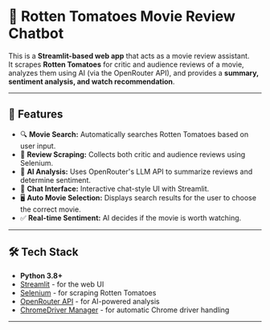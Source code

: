 # 🎥 Rotten Tomatoes Movie Review Chatbot

This is a **Streamlit-based web app** that acts as a movie review assistant.  
It scrapes **Rotten Tomatoes** for critic and audience reviews of a movie, analyzes them using AI (via the OpenRouter API), and provides a **summary, sentiment analysis, and watch recommendation**.

---

## 🚀 Features
- 🔍 **Movie Search:** Automatically searches Rotten Tomatoes based on user input.
- 📜 **Review Scraping:** Collects both critic and audience reviews using Selenium.
- 🤖 **AI Analysis:** Uses OpenRouter's LLM API to summarize reviews and determine sentiment.
- 💬 **Chat Interface:** Interactive chat-style UI with Streamlit.
- 🖥️ **Auto Movie Selection:** Displays search results for the user to choose the correct movie.
- ✅ **Real-time Sentiment:** AI decides if the movie is worth watching.

---

## 🛠️ Tech Stack
- **Python 3.8+**
- [Streamlit](https://streamlit.io/) - for the web UI
- [Selenium](https://www.selenium.dev/) - for scraping Rotten Tomatoes
- [OpenRouter API](https://openrouter.ai/) - for AI-powered analysis
- [ChromeDriver Manager](https://pypi.org/project/webdriver-manager/) - for automatic Chrome driver handling

---

